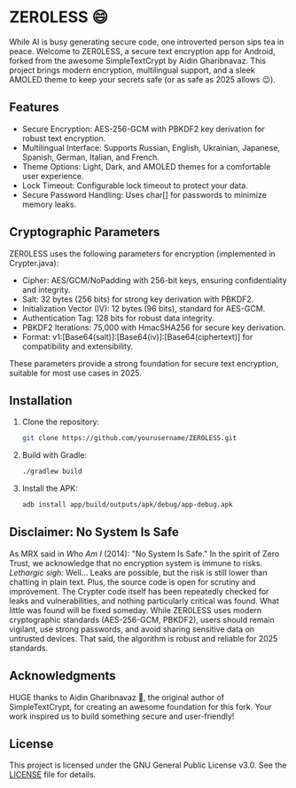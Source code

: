# ZER0LESS 😄

While AI is busy generating secure code, one introverted person sips tea in peace. Welcome to ZER0LESS, a secure text encryption app for Android, forked from the awesome SimpleTextCrypt by Aidin Gharibnavaz. This project brings modern encryption, multilingual support, and a sleek AMOLED theme to keep your secrets safe (or as safe as 2025 allows 😉).

## Features
- Secure Encryption: AES-256-GCM with PBKDF2 key derivation for robust text encryption.
- Multilingual Interface: Supports Russian, English, Ukrainian, Japanese, Spanish, German, Italian, and French.
- Theme Options: Light, Dark, and AMOLED themes for a comfortable user experience.
- Lock Timeout: Configurable lock timeout to protect your data.
- Secure Password Handling: Uses char[] for passwords to minimize memory leaks.

## Cryptographic Parameters
ZER0LESS uses the following parameters for encryption (implemented in Crypter.java):
- Cipher: AES/GCM/NoPadding with 256-bit keys, ensuring confidentiality and integrity.
- Salt: 32 bytes (256 bits) for strong key derivation with PBKDF2.
- Initialization Vector (IV): 12 bytes (96 bits), standard for AES-GCM.
- Authentication Tag: 128 bits for robust data integrity.
- PBKDF2 Iterations: 75,000 with HmacSHA256 for secure key derivation.
- Format: v1:[Base64(salt)]:[Base64(iv)]:[Base64(ciphertext)] for compatibility and extensibility.

These parameters provide a strong foundation for secure text encryption, suitable for most use cases in 2025.

## Installation
1. Clone the repository:
   ```bash
   git clone https://github.com/yourusername/ZER0LESS.git
   ```
2. Build with Gradle:
   ```bash
   ./gradlew build
   ```
3. Install the APK:
   ```bash
   adb install app/build/outputs/apk/debug/app-debug.apk
   ```

## Disclaimer: No System Is Safe
As MRX said in *Who Am I* (2014): "No System Is Safe." In the spirit of Zero Trust, we acknowledge that no encryption system is immune to risks. *Lethargic sigh:* Well... Leaks are possible, but the risk is still lower than chatting in plain text. Plus, the source code is open for scrutiny and improvement. The Crypter code itself has been repeatedly checked for leaks and vulnerabilities, and nothing particularly critical was found. What little was found will be fixed someday. While ZER0LESS uses modern cryptographic standards (AES-256-GCM, PBKDF2), users should remain vigilant, use strong passwords, and avoid sharing sensitive data on untrusted devices. That said, the algorithm is robust and reliable for 2025 standards.

## Acknowledgments
HUGE thanks to Aidin Gharibnavaz 💖, the original author of SimpleTextCrypt, for creating an awesome foundation for this fork. Your work inspired us to build something secure and user-friendly!

## License
This project is licensed under the GNU General Public License v3.0. See the [LICENSE](LICENSE) file for details.

